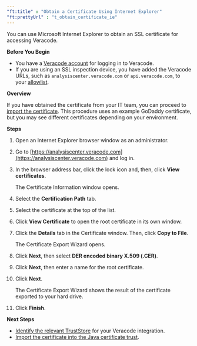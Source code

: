 ```yaml
---
"ft:title" : "Obtain a Certificate Using Internet Explorer"
"ft:prettyUrl" : "t_obtain_certificate_ie"
---
```

You can use Microsoft Internet Explorer to obtain an SSL certificate for accessing Veracode.

<p font-size="13pt"><b>Before You Begin</b></p>

   - You have a [Veracode account](https://docs.veracode.com/r/c_about_veracode_accounts) for logging in to Veracode.
   - If you are using an SSL inspection device, you have added the Veracode URLs, such as `analysiscenter.veracode.com` or `api.veracode.com`, to your [allowlist](https://docs.veracode.com/r/IP_addresses).

<p font-size="13pt"><b>Overview</b></p>

If you have obtained the certificate from your IT team, you can proceed to [import the certificate](https://docs.veracode.com/r/t_import_certificate). This procedure uses an example GoDaddy certificate, but you may see different certificates depending on your environment.

<p font-size="13pt"><b>Steps</b></p>

1. Open an Internet Explorer browser window as an administrator.
2. Go to [https://analysiscenter.veracode.com](https://analysiscenter.veracode.com) and log in.
3. In the browser address bar, click the lock icon and, then, click **View certificates**.

    The Certificate Information window opens.

4. Select the **Certification Path** tab.
5. Select the certificate at the top of the list. 
6. Click **View Certificate** to open the root certificate in its own window.
7. Click the **Details** tab in the Certificate window. Then, click **Copy to File**.

    The Certificate Export Wizard opens.

8. Click **Next**, then select **DER encoded binary X.509 (.CER)**.
9. Click **Next**, then enter a name for the root certificate.
10. Click **Next**.

     The Certificate Export Wizard shows the result of the certificate exported to your hard drive.

9. Click **Finish**.

<p font-size="13pt"><b>Next Steps</b></p>

   - [Identify the relevant TrustStore](https://docs.veracode.com/r/c_identify_trust_store) for your Veracode integration.
   - [Import the certificate into the Java certificate trust](https://docs.veracode.com/r/t_import_certificate).